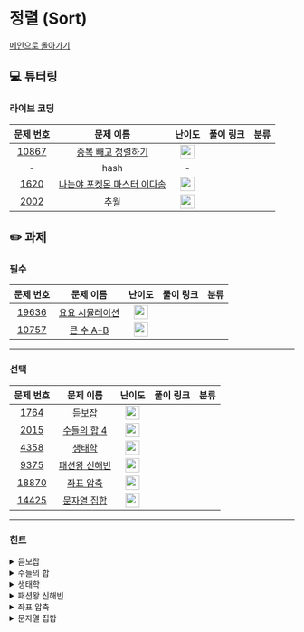 # 정렬 (Sort)

[메인으로 돌아가기](https://github.com/Altu-Bitu/Notice)

## 💻 튜터링

### 라이브 코딩

|문제 번호|문제 이름|난이도|풀이 링크|분류|
| :-----: | :-----: | :-----: | :-----: | :-----: |
|<a href="https://www.acmicpc.net/problem/10867" target="_blank">10867</a>|<a href="https://www.acmicpc.net/problem/10867" target="_blank">중복 빼고 정렬하기</a>|<img height="25px" width="25px" src="https://static.solved.ac/tier_small/6.svg"/>|  ||
|-|hash|-|  ||
|<a href="https://www.acmicpc.net/problem/1620" target="_blank">1620</a>|<a href="https://www.acmicpc.net/problem/1620" target="_blank">나는야 포켓몬 마스터 이다솜</a>|<img height="25px" width="25px" src="https://static.solved.ac/tier_small/7.svg"/>|  ||
|<a href="https://www.acmicpc.net/problem/2002" target="_blank">2002</a>|<a href="https://www.acmicpc.net/problem/2002" target="_blank">추월</a>|<img height="25px" width="25px" src="https://static.solved.ac/tier_small/10.svg"/>|  ||


## ✏️ 과제

### 필수

|문제 번호|문제 이름|난이도|풀이 링크|분류|
| :-----: | :-----: | :-----: | :-----: | :-----: |
|<a href="https://www.acmicpc.net/problem/19636" target="_blank">19636</a>|<a href="https://www.acmicpc.net/problem/19636" target="_blank">요요 시뮬레이션 </a>|<img height="25px" width="25px" src="https://static.solved.ac/tier_small/6.svg"/>|  ||
|<a href="https://www.acmicpc.net/problem/10757" target="_blank">10757</a>|<a href="https://www.acmicpc.net/problem/10757" target="_blank">큰 수 A+B</a>|<img height="25px" width="25px" src="https://static.solved.ac/tier_small/1.svg"/>|  ||


---

### 선택

|문제 번호|문제 이름|난이도|풀이 링크|분류|
| :-----: | :-----: | :-----: | :-----: | :-----: |
|<a href="https://www.acmicpc.net/problem/1764" target="_blank">1764</a>|<a href="https://www.acmicpc.net/problem/1764" target="_blank">듣보잡</a>|<img height="25px" width="25px" src="https://static.solved.ac/tier_small/7.svg"/>|  ||
|<a href="https://www.acmicpc.net/problem/2015" target="_blank">2015</a>|<a href="https://www.acmicpc.net/problem/2015" target="_blank">수들의 합 4</a>|<img height="25px" width="25px" src="https://static.solved.ac/tier_small/11.svg"/>|  ||
|<a href="https://www.acmicpc.net/problem/4358" target="_blank">4358</a>|<a href="https://www.acmicpc.net/problem/4358" target="_blank">생태학</a>|<img height="25px" width="25px" src="https://static.solved.ac/tier_small/11.svg"/>|  ||
|<a href="https://www.acmicpc.net/problem/9375" target="_blank">9375</a>|<a href="https://www.acmicpc.net/problem/9375" target="_blank">패션왕 신해빈</a>|<img height="25px" width="25px" src="https://static.solved.ac/tier_small/8.svg"/>|  ||
|<a href="https://www.acmicpc.net/problem/18870" target="_blank">18870</a>|<a href="https://www.acmicpc.net/problem/18870" target="_blank">좌표 압축</a>|<img height="25px" width="25px" src="https://static.solved.ac/tier_small/9.svg"/>|  ||
|<a href="https://www.acmicpc.net/problem/14425" target="_blank">14425</a>|<a href="https://www.acmicpc.net/problem/14425" target="_blank">문자열 집합</a>|<img height="25px" width="25px" src="https://static.solved.ac/tier_small/8.svg"/>|  ||


---

### 힌트

<details>
<summary>듣보잡</summary>
<div markdown="1">
&nbsp;&nbsp;&nbsp;&nbsp;Search에 최적화된 컨테이너
</div>
</details>

<details>
<summary>수들의 합</summary>
<div markdown="1">
&nbsp;&nbsp;&nbsp;&nbsp;부분합을 구하는 공식을 알아보세요. 공식을 어떻게 활용해야 부분합이 k가 되는 경우의 수를 빠르게 찾을 수 있을까요? 등식은 이항이 가능하죠!
</div>
</details>

<details>
<summary>생태학</summary>
<div markdown="1">
&nbsp;&nbsp;&nbsp;&nbsp;getline, EOF, 부동소수점에 대해 알아보세요
</div>
</details>

<details>
<summary>패션왕 신해빈</summary>
<div markdown="1">
&nbsp;&nbsp;&nbsp;&nbsp;어떤 옷을 입을지 알 필요는 없을 것 같아요
</div>
</details>

<details>
<summary>좌표 압축</summary>
<div markdown="1">
&nbsp;&nbsp;&nbsp;&nbsp;시간이 부족하신가요? <a href="https://www.acmicpc.net/problem/15552" target="_blank">15552번</a>이 도움될지도 모르겠어요. 만약 set으로 문제를 풀고 있다면, BST와 같은 방식으로 데이터를 찾는 함수를 구현해보는건 어떨까요? 이건 아직 다루지 않은 부분이므로 튜터에게 요청하면 해당 부분 코드를 드릴게요
</div>
</details>

<details>
<summary>문자열 집합</summary>
<div markdown="1">
&nbsp;&nbsp;&nbsp;&nbsp;set은 검색, 삽입, 삭제가 가능하다 했었죠?
</div>
</details>
